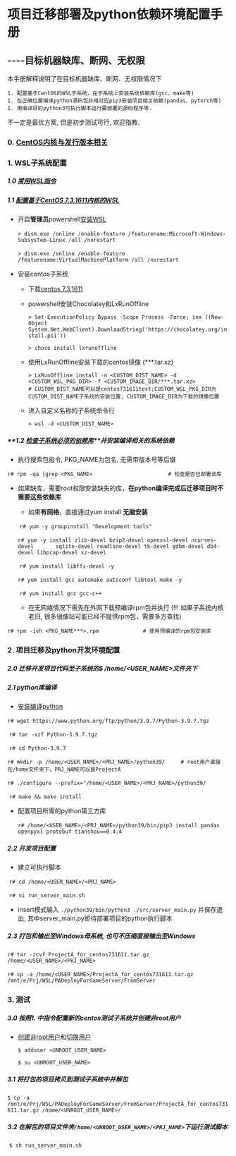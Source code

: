 # 项目迁移部署及python依赖环境配置手册

## 									----目标机器缺库、断网、无权限



本手册解释说明了在目标机器缺库、断网、无权限情况下

	1. 配置基于CentOS的WSL子系统，在子系统上安装系统依赖库(gcc、make等)
	1. 在正确位置编译python源码包并用对应pip3安装项目相关依赖(pandas、pytorch等)
	1. 用编译好的python3可执行脚本运行要部署的源码程序等.

不一定是最优方案, 但是初步测试可行, 欢迎指教.



<!--其中 ' > ' 后指令在Windows Power Shell下执行; ' r# ' 后指令在root权限下执行; ' $ ' 在非root权限下执行.-->



### 0. [CentOS内核与发行版本相关](https://blog.csdn.net/zhaihaibo168/article/details/102673669)



### 1. WSL子系统配置

##### **1.0 [常用WSL指令](https://docs.microsoft.com/zh-cn/windows/wsl/basic-commands)**

##### **1.1 [配置基于CentOS 7.3.1611内核的WSL](https://www.jianshu.com/p/0900a5c0037f)**

- 开启**管理员**powershell[安装WSL](https://docs.microsoft.com/zh-cn/windows/wsl/install-manual)

  ​		`> dism.exe /online /enable-feature /featurename:Microsoft-Windows-Subsystem-Linux /all /norestart`

  ​		`> dism.exe /online /enable-feature /featurename:VirtualMachinePlatform /all /norestart`

  

- 安装centos子系统

  - 下载[centos 7.3.1611](https://github.com/CentOS/sig-cloud-instance-images/tree/CentOS-7.3.1611)

  - powershell安装Chocolatey和LxRunOffline 

    `> Set-ExecutionPolicy Bypass -Scope Process -Force; iex ((New-Object System.Net.WebClient).DownloadString('https://chocolatey.org/install.ps1'))`

    `> choco install lxrunoffline`

  - 使用LxRunOffline安装下载的centos镜像 (***.tar.xz) 

    `> LxRunOffline install -n <CUSTOM_DIST_NAME> -d <CUSTOM_WSL_PKG_DIR> -f <CUSTOM_IMAGE_DIR/***.tar.xz>				# CUSTOM_DIST_NAME可以是centos731611test;CUSTOM_WSL_PKG_DIR为CUSTOM_DIST_NAME子系统的安装位置; CUSTOM_IMAGE_DIR为下载的镜像位置`

  - 进入自定义名称的子系统命令行

    `> wsl -d <CUSTOM_DIST_NAME>`

##### **1.2 [检查子系统必须的依赖库](https://blog.csdn.net/qq_32656561/article/details/107528126)**并安装编译相关的系统依赖

- 执行搜索包指令, PKG_NAME为包名, 无需带版本号等后缀

​	 	`r# rpm -qa |grep <PKG_NAME>						# 检查是否已部署该库`



- 如果缺库，需要root权限安装缺失的库，**在python编译完成后迁移项目时不需要这些依赖库**

  - 如果**有网络**，直接通过yum install **无脑安装**

  ​		`r# yum -y groupinstall "Development tools"`

  ​		`r# yum -y install zlib-devel bzip2-devel openssl-devel ncurses-devel 		sqlite-devel readline-devel tk-devel gdbm-devel db4-devel libpcap-devel xz-devel`

  ​		`r# yum install libffi-devel -y`

  ​		`r# yum install gcc automake autoconf libtool make -y`

  ​		`r# yum install gcc gcc-c++`

  - 在无网络情况下需先在外网下载预编译rpm包并执行 (!!! 如果子系统内核老旧, 很多镜像站可能已经不提供rpm包，需要多方查找)

​				`r# rpm -ivh <PKG_NAME***>.rpm				# 使用预编译的rpm包安装库`



### 2. 项目迁移及python开发环境配置

<!--该部分root用户或非root用户均可-->

##### **2.0 迁移开发项目代码至子系统的$ /home/<USER_NAME>文件夹下**

##### **2.1 python库编译**

- [安装编译python](https://www.cnblogs.com/jimlau/p/12049808.html) 

​			`r# wget https://www.python.org/ftp/python/3.9.7/Python-3.9.7.tgz`

​			`r# tar -xzf Python-3.9.7.tgz`

​			`r# cd Python-3.9.7`

​			`r# mkdir -p /home/<USER_NAME>/<PRJ_NAME>/python39/		# root用户直接在/home文件夹下，PRJ_NAME可以是ProjectA`

​			`r# ./configure --prefix="/home/<USER_NAME>/<PRJ_NAME>/python39/`

​			`r# make && make install`



- 配置项目所需的python第三方库

  ​		`r# /home/<USER_NAME>/<PRJ_NAME>/python39/bin/pip3 install pandas openpyxl protobuf tianshou==0.4.4`


##### **2.2 开发项目配置**

- 建立可执行脚本

​			`r# cd /home/<USER_NAME>/<PRJ_NAME>`

​			`r# vi run_server_main.sh`



- insert模式输入 `./python39/bin/python3 ./src/server_main.py` 并保存退出, 其中server_main.py即待部署项目的python执行脚本

##### **2.3 打包和输出至Windows母系统, 也可不压缩直接输出至Windows**

​			`r# tar -zcvf ProjectA_for_centos731611.tar.gz /home/<USER_NAME>/<PRJ_NAME>`

​			`r# cp -a /home/<USER_NAME>/ProjectA_for_centos731611.tar.gz /mnt/e/Prj/WSL/PADeployForGameServer/FromServer`



### 3. 测试

##### **3.0 按照1. 中指令配置新的centos测试子系统并创建非root用户**

- [创建非root用户](https://blog.csdn.net/GJ454221763/article/details/113244458)和[切换用户](https://blog.csdn.net/qq_42003566/article/details/86064990)  

  `$ adduser <UNROOT_USER_NAME>`

  `$ su <UNROOT_USER_NAME>`

##### **3.1 将打包的项目拷贝到测试子系统中并解包**

​		`$ cp -a /mnt/e/Prj/WSL/PADeployForGameServer/FromServer/ProjectA_for_centos731611.tar.gz /home/<UNROOT_USER_NAME>/ `

##### **3.2 在解包的项目文件夹`/home/<UNROOT_USER_NAME>/<PRJ_NAME>`下运行测试脚本**

​		`$ sh run_server_main.sh`







